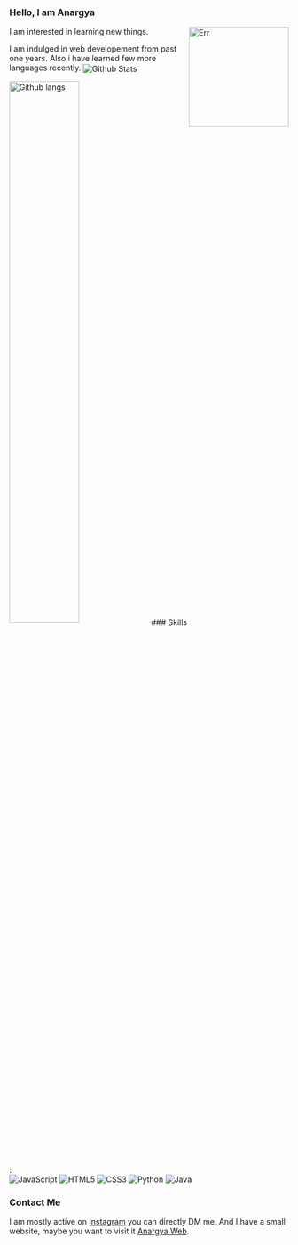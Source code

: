 ### Hello, I am Anargya

<img height="180px" alt="Err" src="https://media.tenor.com/images/7a68509a5b8afea7110867249a172185/tenor.gif" align="right"/>

I am interested in learning new things.

I am indulged in web developement from past one years. Also i have learned few more languages recently.
<img align="center" style="padding:0;" src="https://github-readme-stats.vercel.app/api?username=anargya-anubhawa&show_icons=true&theme=radical&hide=issues&hide_border=true" alt="Github Stats">

<img align="center" style="padding:0; height:50%;" src="https://github-readme-stats.vercel.app/api/top-langs/?username=anargya-anubhawa" alt="Github langs"/>
### Skills :

<div style="align:left;">
<img alt="JavaScript" src="https://img.shields.io/badge/javascript%20-%23323330.svg?&style=for-the-badge&logo=javascript&logoColor=%23F7DF1E"/>

<img alt="HTML5" src="https://img.shields.io/badge/html5%20-%23E34F26.svg?&style=for-the-badge&logo=html5&logoColor=white"/>

<img alt="CSS3" src="https://img.shields.io/badge/css3%20-%231572B6.svg?&style=for-the-badge&logo=css3&logoColor=white"/>

<img alt="Python" src="https://img.shields.io/badge/python%20-%2314354C.svg?&style=for-the-badge&logo=python&logoColor=white"/>

<img alt="Java" src="https://img.shields.io/badge/java-%23ED8B00.svg?&style=for-the-badge&logo=java&logoColor=white"/>
</div>

### Contact Me

I am mostly active on <a href="https://instagram.com/anargyaanubhawa">Instagram</a> you can directly DM me. And I have a small website, maybe you want to visit it <a href="https://anargya-anubhawa.github.io">Anargya Web</a>. 
